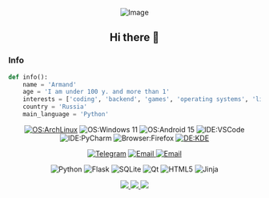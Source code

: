 <div align="center">
  
![Image](https://images-wixmp-ed30a86b8c4ca887773594c2.wixmp.com/f/7a5a3db7-fb07-4532-aa4c-93f5a5d5d651/d9y6rvp-08b4238f-9618-4491-b5eb-0c44316bd858.gif?token=eyJ0eXAiOiJKV1QiLCJhbGciOiJIUzI1NiJ9.eyJzdWIiOiJ1cm46YXBwOjdlMGQxODg5ODIyNjQzNzNhNWYwZDQxNWVhMGQyNmUwIiwiaXNzIjoidXJuOmFwcDo3ZTBkMTg4OTgyMjY0MzczYTVmMGQ0MTVlYTBkMjZlMCIsIm9iaiI6W1t7InBhdGgiOiJcL2ZcLzdhNWEzZGI3LWZiMDctNDUzMi1hYTRjLTkzZjVhNWQ1ZDY1MVwvZDl5NnJ2cC0wOGI0MjM4Zi05NjE4LTQ0OTEtYjVlYi0wYzQ0MzE2YmQ4NTguZ2lmIn1dXSwiYXVkIjpbInVybjpzZXJ2aWNlOmZpbGUuZG93bmxvYWQiXX0.eo7MtTF_JpW5otzSgjgOo-yNtPfUh_spqVrGR14R9Uc)
## Hi there 👋
</div>


### Info
```python
def info():
    name = 'Armand'
    age = 'I am under 100 y. and more than 1'
    interests = ['coding', 'backend', 'games', 'operating systems', 'linux']
    country = 'Russia'
    main_language = 'Python'
```
<div align="center">

[![OS:ArchLinux](https://img.shields.io/badge/OS-ArchLinux-blue?style=flat-square&logo=arch-linux)](https://archlinux.org)
![OS:Windows 11](https://img.shields.io/badge/OS-Windows%2011-blue?style=flat-square&logo=Windows&color=blue)
![OS:Android 15](https://img.shields.io/badge/OS-Android%2015-green?style=flat-square&logo=Android&color=green)
![IDE:VSCode](https://img.shields.io/badge/IDE-VSCode-blue?style=flat-square&logo=visualstudiocode&color=blue)
![IDE:PyCharm](https://img.shields.io/badge/IDE-PyCharm-green?style=flat-square&logo=PyCharm&color=dark-green)
![Browser:Firefox](https://img.shields.io/badge/Browser-Firefox-orange?style=flat-square&logo=firefox&color=orange)
[![DE:KDE](https://img.shields.io/badge/DE-KDE-blue?style=flat-square&logo=KDE)](https://kde.org)

[![Telegram](https://img.shields.io/badge/Telegram-dorpivovar-blue?style=flat-square&logo=telegram&color=blue)](https://t.me/dorpivovar)
[![Email](https://img.shields.io/badge/Email-dorpivovar%40nuke.africa-yellow?style=flat-square&logo=email&color=yellow)
](mailto:dorpivovar@nuke.africa)
[![Email](https://img.shields.io/badge/Gmail-armandooganesyan%40gmail.com-red?style=flat-square&logo=gmail&color=red)
](mailto:armandooganesyan@gmail.com)

![Python](https://img.shields.io/badge/python-3670A0?style=for-the-badge&logo=python&logoColor=ffdd54)
![Flask](https://img.shields.io/badge/flask-%23000.svg?style=for-the-badge&logo=flask&logoColor=white)
![SQLite](https://img.shields.io/badge/sqlite-%2307405e.svg?style=for-the-badge&logo=sqlite&logoColor=white)
![Qt](https://img.shields.io/badge/Qt-%23217346.svg?style=for-the-badge&logo=Qt&logoColor=white)
![HTML5](https://img.shields.io/badge/html5-%23E34F26.svg?style=for-the-badge&logo=html5&logoColor=white)
![Jinja](https://img.shields.io/badge/jinja-white.svg?style=for-the-badge&logo=jinja&logoColor=black)

  
</div>



<div align="center">
  <a href="https://github.com/vn7n24fzkq/github-profile-summary-cards">
    <img src="https://github-profile-summary-cards.vercel.app/api/cards/profile-details?username=dorpivovar&theme=tokyonight" />
  </a>
  <a href="https://github.com/vn7n24fzkq/github-profile-summary-cards">
    <img src="https://github-profile-summary-cards.vercel.app/api/cards/stats?username=dorpivovar&theme=tokyonight" />
  </a>
  <a href="https://github.com/vn7n24fzkq/github-profile-summary-cards">
    <img src="https://github-profile-summary-cards.vercel.app/api/cards/repos-per-language?username=dorpivovar&theme=tokyonight" />
  </a>
</div>
